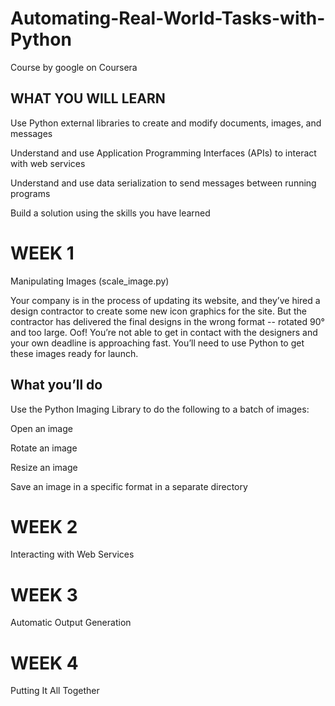 # Automating-Real-World-Tasks-with-Python
Course by google on Coursera
## WHAT YOU WILL LEARN

Use Python external libraries to create and modify documents, images, and messages

Understand and use Application Programming Interfaces (APIs) to interact with web services

Understand and use data serialization to send messages between running programs

Build a solution using the skills you have learned
# WEEK 1
Manipulating Images (scale_image.py)

Your company is in the process of updating its website, and they’ve hired a design contractor to create some new icon graphics for the site. But the contractor has delivered the final designs in the wrong format -- rotated 90° and too large. Oof! You’re not able to get in contact with the designers and your own deadline is approaching fast. You’ll need to use Python to get these images ready for launch.

## What you’ll do

Use the Python Imaging Library to do the following to a batch of images:

Open an image

Rotate an image

Resize an image

Save an image in a specific format in a separate directory

# WEEK 2
Interacting with Web Services
# WEEK 3
Automatic Output Generation
# WEEK 4
Putting It All Together
